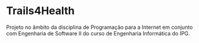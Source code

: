 # Trails4Health
Projeto no âmbito da disciplina de Programação para a Internet em conjunto com Engenharia de Software II do curso de Engenharia Informática do IPG.
